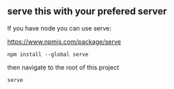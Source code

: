 ## serve this with your prefered server

If you have node you can use serve:

https://www.npmjs.com/package/serve

```npm install --global serve```

then navigate to the root of this project

```serve```